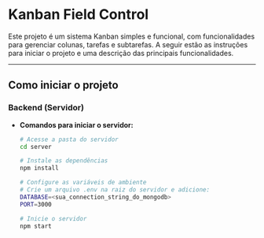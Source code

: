 # Kanban Field Control

Este projeto é um sistema Kanban simples e funcional, com funcionalidades para gerenciar colunas, tarefas e subtarefas. A seguir estão as instruções para iniciar o projeto e uma descrição das principais funcionalidades.

---

## **Como iniciar o projeto**

### **Backend (Servidor)**

+ **Comandos para iniciar o servidor:**
  ```bash
  # Acesse a pasta do servidor
  cd server

  # Instale as dependências
  npm install

  # Configure as variáveis de ambiente
  # Crie um arquivo .env na raiz do servidor e adicione:
  DATABASE=<sua_connection_string_do_mongodb>
  PORT=3000

  # Inicie o servidor
  npm start
